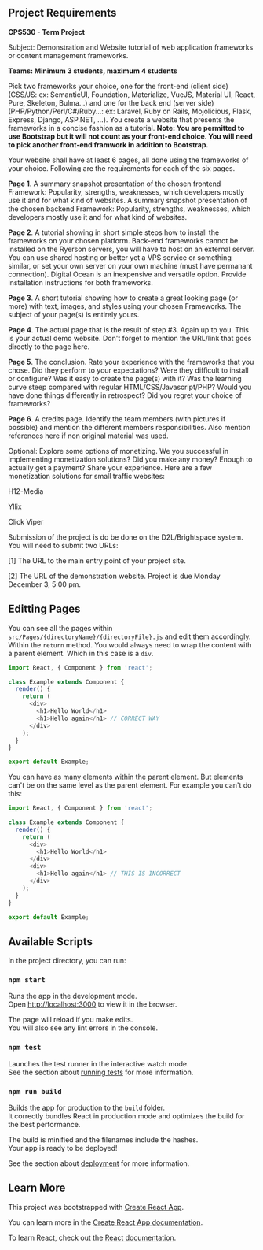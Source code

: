 ## Project Requirements

**CPS530 - Term Project**

Subject: Demonstration and Website tutorial of web application frameworks or content management frameworks.

**Teams: Minimum 3 students, maximum 4 students**

Pick two frameworks your choice, one for the front-end (client side) (CSS/JS: ex: SemanticUI, Foundation, Materialize, VueJS, Material UI, React, Pure, Skeleton, Bulma...) and one for the back end (server side) (PHP/Python/Perl/C#/Ruby...: ex: Laravel, Ruby on Rails, Mojolicious, Flask, Express, Django, ASP.NET, ...). You create a website that presents the frameworks in a concise fashion as a tutorial.
**Note: You are permitted to use Bootstrap but it will not count as your front-end choice. You will need to pick another front-end framwork in addition to Bootstrap.**

Your website shall have at least 6 pages, all done using the frameworks of your choice. Following are the requirements for each of the six pages.

**Page 1**. A summary snapshot presentation of the chosen frontend Framework: Popularity, strengths, weaknesses, which developers mostly use it and for what kind of websites. A summary snapshot presentation of the chosen backend Framework: Popularity, strengths, weaknesses, which developers mostly use it and for what kind of websites.

**Page 2**. A tutorial showing in short simple steps how to install the frameworks on your chosen platform. Back-end frameworks cannot be installed on the Ryerson servers, you will have to host on an external server. You can use shared hosting or better yet a VPS service or something similar, or set your own server on your own machine (must have permanant connection). Digital Ocean is an inexpensive and versatile option. Provide installation instructions for both frameworks.

**Page 3**. A short tutorial showing how to create a great looking page (or more) with text, images, and styles using your chosen Frameworks. The subject of your page(s) is entirely yours.

**Page 4**. The actual page that is the result of step #3. Again up to you. This is your actual demo website. Don't forget to mention the URL/link that goes directly to the page here.

**Page 5**. The conclusion. Rate your experience with the frameworks that you chose. Did they perform to your expectations? Were they difficult to install or configure? Was it easy to create the page(s) with it? Was the learning curve steep compared with regular HTML/CSS/Javascript/PHP? Would you have done things differently in retrospect? Did you regret your choice of frameworks?

**Page 6**. A credits page. Identify the team members (with pictures if possible) and mention the different members responsibilities. Also mention references here if non original material was used.

Optional:
Explore some options of monetizing. We you successful in implementing monetization solutions? Did you make any money? Enough to actually get a payment? Share your experience. Here are a few monetization solutions for small traffic websites:

H12-Media

Yllix

Click Viper

Submission of the project is do be done on the D2L/Brightspace system. You will need to submit two URLs:

[1] The URL to the main entry point of your project site.

[2] The URL of the demonstration website. Project is due Monday December 3, 5:00 pm.


## Editting Pages 

You can see all the pages within `src/Pages/{directoryName}/{directoryFile}.js` and edit them accordingly.
Within the `return` method. You would always need to wrap the content with a parent element. Which in this case is a `div`.
```js
import React, { Component } from 'react';

class Example extends Component {
  render() {
    return (
      <div>
        <h1>Hello World</h1>
        <h1>Hello again</h1> // CORRECT WAY
      </div>
    );
  }
}

export default Example;
```
You can have as many elements within the parent element. But elements can't be on the same level as the parent element. For example you can't do this: 
```js
import React, { Component } from 'react';

class Example extends Component {
  render() {
    return (
      <div>
        <h1>Hello World</h1>
      </div>
      <div>
        <h1>Hello again</h1> // THIS IS INCORRECT
      </div>
    );
  }
}

export default Example;
```



## Available Scripts

In the project directory, you can run:

### `npm start`

Runs the app in the development mode.<br>
Open [http://localhost:3000](http://localhost:3000) to view it in the browser.

The page will reload if you make edits.<br>
You will also see any lint errors in the console.

### `npm test`

Launches the test runner in the interactive watch mode.<br>
See the section about [running tests](https://facebook.github.io/create-react-app/docs/running-tests) for more information.

### `npm run build`

Builds the app for production to the `build` folder.<br>
It correctly bundles React in production mode and optimizes the build for the best performance.

The build is minified and the filenames include the hashes.<br>
Your app is ready to be deployed!

See the section about [deployment](https://facebook.github.io/create-react-app/docs/deployment) for more information.

## Learn More

This project was bootstrapped with [Create React App](https://github.com/facebook/create-react-app).

You can learn more in the [Create React App documentation](https://facebook.github.io/create-react-app/docs/getting-started).

To learn React, check out the [React documentation](https://reactjs.org/).
